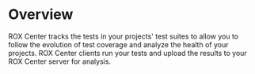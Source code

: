 # Overview

ROX Center tracks the tests in your projects' test suites to allow you to follow the evolution of test coverage and analyze the health of your projects.
ROX Center clients run your tests and upload the results to your ROX Center server for analysis.
